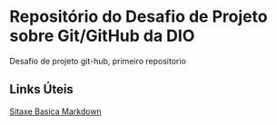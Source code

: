 # Repositório do Desafio de Projeto sobre Git/GitHub da DIO

Desafio de projeto git-hub, primeiro repositorio


## Links Úteis
[Sitaxe Basica Markdown](https://www.markdownguide.org/basic-syntax)

